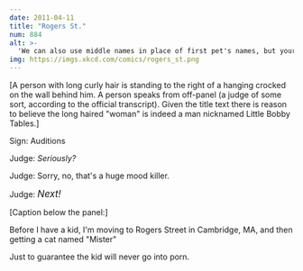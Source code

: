 ```yaml
---
date: 2011-04-11
title: "Rogers St."
num: 884
alt: >-
  'We can also use middle names in place of first pet's names, but yours is something incomprehensible about dropping tables.'
img: https://imgs.xkcd.com/comics/rogers_st.png
---
```

[A person with long curly hair is standing to the right of a hanging crocked on the wall behind him. A person speaks from off-panel (a judge of some sort, according to the official transcript). Given the title text there is reason to believe the long haired "woman" is indeed a man nicknamed Little Bobby Tables.]

Sign: Auditions

Judge: *Seriously?*

Judge: Sorry, no, that's a huge mood killer.

Judge: <big>*Next!*</big>

[Caption below the panel:]

Before I have a kid, I'm moving to Rogers Street in Cambridge, MA, and then getting a cat named "Mister"

Just to guarantee the kid will never go into porn.